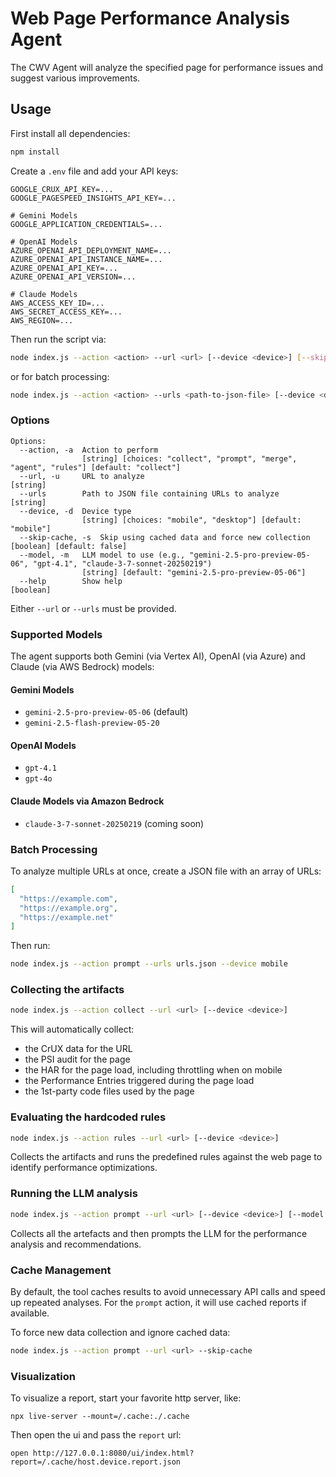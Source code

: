 # Web Page Performance Analysis Agent

The CWV Agent will analyze the specified page for performance issues and suggest various improvements.

## Usage

First install all dependencies:
```sh
npm install
```

Create a `.env` file and add your API keys:
```
GOOGLE_CRUX_API_KEY=...
GOOGLE_PAGESPEED_INSIGHTS_API_KEY=...

# Gemini Models
GOOGLE_APPLICATION_CREDENTIALS=...

# OpenAI Models
AZURE_OPENAI_API_DEPLOYMENT_NAME=...
AZURE_OPENAI_API_INSTANCE_NAME=...
AZURE_OPENAI_API_KEY=...
AZURE_OPENAI_API_VERSION=...

# Claude Models
AWS_ACCESS_KEY_ID=...
AWS_SECRET_ACCESS_KEY=...
AWS_REGION=...
```

Then run the script via:
```sh
node index.js --action <action> --url <url> [--device <device>] [--skip-cache] [--model <model>]
```

or for batch processing:
```sh
node index.js --action <action> --urls <path-to-json-file> [--device <device>] [--skip-cache] [--model <model>]
```

### Options

```
Options:
  --action, -a  Action to perform
                [string] [choices: "collect", "prompt", "merge", "agent", "rules"] [default: "collect"]
  --url, -u     URL to analyze                                            [string]
  --urls        Path to JSON file containing URLs to analyze              [string]
  --device, -d  Device type
                [string] [choices: "mobile", "desktop"] [default: "mobile"]
  --skip-cache, -s  Skip using cached data and force new collection       [boolean] [default: false]
  --model, -m   LLM model to use (e.g., "gemini-2.5-pro-preview-05-06", "gpt-4.1", "claude-3-7-sonnet-20250219")
                [string] [default: "gemini-2.5-pro-preview-05-06"]
  --help        Show help                                                 [boolean]
```

Either `--url` or `--urls` must be provided.

### Supported Models

The agent supports both Gemini (via Vertex AI), OpenAI (via Azure) and Claude (via AWS Bedrock) models:

#### Gemini Models
- `gemini-2.5-pro-preview-05-06` (default)
- `gemini-2.5-flash-preview-05-20`

#### OpenAI Models
- `gpt-4.1`
- `gpt-4o`

#### Claude Models via Amazon Bedrock
- `claude-3-7-sonnet-20250219` (coming soon)

### Batch Processing

To analyze multiple URLs at once, create a JSON file with an array of URLs:

```json
[
  "https://example.com",
  "https://example.org",
  "https://example.net"
]
```

Then run:
```sh
node index.js --action prompt --urls urls.json --device mobile
```

### Collecting the artifacts

```sh
node index.js --action collect --url <url> [--device <device>]
```

This will automatically collect:
- the CrUX data for the URL
- the PSI audit for the page
- the HAR for the page load, including throttling when on mobile
- the Performance Entries triggered during the page load
- the 1st-party code files used by the page

### Evaluating the hardcoded rules

```sh
node index.js --action rules --url <url> [--device <device>]
```

Collects the artifacts and runs the predefined rules against the web page to identify performance optimizations.

### Running the LLM analysis

```sh
node index.js --action prompt --url <url> [--device <device>] [--model <model>]
```

Collects all the artefacts and then prompts the LLM for the performance analysis
and recommendations.

### Cache Management

By default, the tool caches results to avoid unnecessary API calls and speed up repeated analyses.
For the `prompt` action, it will use cached reports if available.

To force new data collection and ignore cached data:
```sh
node index.js --action prompt --url <url> --skip-cache
```

### Visualization

To visualize a report, start your favorite http server, like:

```
npx live-server --mount=/.cache:./.cache
```

Then open the ui and pass the `report` url:

```
open http://127.0.0.1:8080/ui/index.html?report=/.cache/host.device.report.json
```